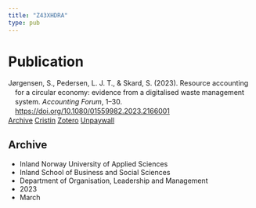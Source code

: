 ```yaml
---
title: "Z43XHDRA"
type: pub
---
```

<h1>Publication</h1>
<article id="csl-bib-container-Z43XHDRA" class="csl-bib-container">
  <div class="csl-bib-body" style="line-height: 1.35; padding-left: 1em; text-indent:-1em;">
  <div class="csl-entry">J&#xF8;rgensen, S., Pedersen, L. J. T., &amp; Skard, S. (2023). Resource accounting for a circular economy: evidence from a digitalised waste management system. <i>Accounting Forum</i>, 1&#x2013;30. <a href="https://doi.org/10.1080/01559982.2023.2166001">https://doi.org/10.1080/01559982.2023.2166001</a></div>
</div>
  <div class="csl-bib-buttons">
    <a href="#taxonomy-article-Z43XHDRA" class="csl-bib-button">Archive</a>
    <a href alt="Cristin URL" class="csl-bib-button">Cristin</a>
    <a href alt="Zotero URL" class="csl-bib-button">Zotero</a>
    <a href="https://doi.org/10.1080/01559982.2023.2166001" class="csl-bib-button">Unpaywall</a>
  </div>
  <div id="csl-bib-meta-container-Z43XHDRA"></div>
</article>
<div id="csl-bib-meta-Z43XHDRA" class="csl-bib-meta">
  <article id="taxonomy-article-Z43XHDRA" class="taxonomy-article">
    <h1>Archive</h1>
    <ul>
      <li>Inland Norway University of Applied Sciences</li>
      <li>Inland School of Business and Social Sciences</li>
      <li>Department of Organisation, Leadership and Management</li>
      <li>2023</li>
      <li>March</li>
    </ul>
  </article>
</div>
